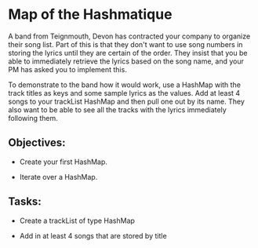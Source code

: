 # Map of the Hashmatique

A band from Teignmouth, Devon has contracted your company to organize their song list. Part of this is that they don't want to use song numbers in storing the lyrics until they are certain of the order. They insist that you be able to immediately retrieve the lyrics based on the song name, and your PM has asked you to implement this.

To demonstrate to the band how it would work, use a HashMap with the track titles as keys and some sample lyrics as the values. Add at least 4 songs to your trackList HashMap and then pull one out by its name. They also want to be able to see all the tracks with the lyrics immediately following them.

## Objectives:

* Create your first HashMap.

* Iterate over a HashMap.

## Tasks:

* Create a trackList of type HashMap

* Add in at least 4 songs that are stored by title
